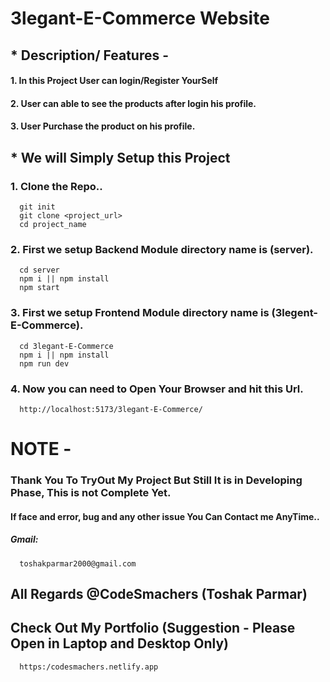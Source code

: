 # **3legant-E-Commerce Website**

## * Description/ Features - 
#### 1. In this Project User can login/Register YourSelf
#### 2. User can able to see the products after login his profile.
#### 3. User Purchase the product on his profile.

## * We will Simply Setup this Project 

### 1. Clone the Repo..

```
  git init
  git clone <project_url>
  cd project_name
```

### 2. First we setup Backend Module directory name is (server).

```
  cd server
  npm i || npm install
  npm start
```

### 3. First we setup Frontend Module directory name is (3legent-E-Commerce).

```
  cd 3legant-E-Commerce
  npm i || npm install
  npm run dev
```

### 4. Now you can need to Open Your Browser and hit this Url.

```
  http://localhost:5173/3legant-E-Commerce/
```

# NOTE - 
### Thank You To TryOut My Project But Still It is in Developing Phase, This is not Complete Yet.
#### If face and error, bug and any other issue You Can Contact me AnyTime..

##### Gmail: 
```
  toshakparmar2000@gmail.com
```

## All Regards @CodeSmachers (Toshak Parmar)
## Check Out My Portfolio (Suggestion - Please Open in Laptop and Desktop Only)

```
  https:/codesmachers.netlify.app
```


